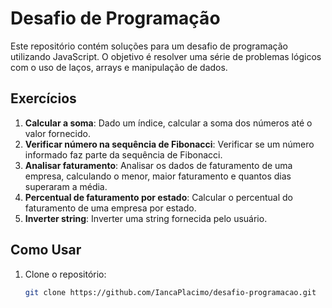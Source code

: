 # Desafio de Programação

Este repositório contém soluções para um desafio de programação utilizando JavaScript. O objetivo é resolver uma série de problemas lógicos com o uso de laços, arrays e manipulação de dados.

## Exercícios

1. **Calcular a soma**: Dado um índice, calcular a soma dos números até o valor fornecido.
2. **Verificar número na sequência de Fibonacci**: Verificar se um número informado faz parte da sequência de Fibonacci.
3. **Analisar faturamento**: Analisar os dados de faturamento de uma empresa, calculando o menor, maior faturamento e quantos dias superaram a média.
4. **Percentual de faturamento por estado**: Calcular o percentual do faturamento de uma empresa por estado.
5. **Inverter string**: Inverter uma string fornecida pelo usuário.

## Como Usar

1. Clone o repositório:
   ```bash
   git clone https://github.com/IancaPlacimo/desafio-programacao.git
